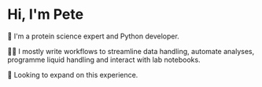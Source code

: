 #  Hi, I'm Pete
🧪 I'm a protein science expert and Python developer.

👨‍💻 I mostly write workflows to streamline data handling, automate analyses, programme liquid handling and interact with lab notebooks.

🚀 Looking to expand on this experience.

